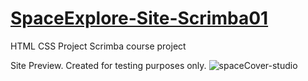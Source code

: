 # [SpaceExplore-Site-Scrimba01 <click to go to site>](https://h-vasq.github.io/SpaceExplor-Site-Scrimba01/)

HTML CSS Project Scrimba course project

Site Preview.  Created for testing purposes only.
![spaceCover-studio](https://user-images.githubusercontent.com/123214691/225980609-da2bb79b-43f1-4a0f-af58-dc0934f82b12.jpg)
